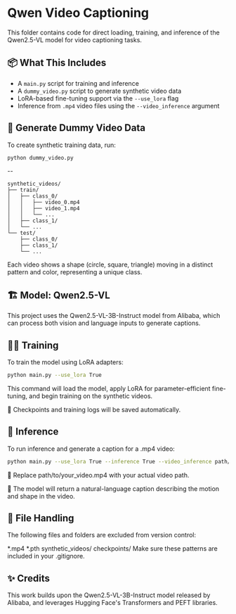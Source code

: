 # Qwen Video Captioning

This folder contains code for direct loading, training, and inference of the Qwen2.5-VL model for video captioning tasks.

## 📦 What This Includes

- A `main.py` script for training and inference
- A `dummy_video.py` script to generate synthetic video data
- LoRA-based fine-tuning support via the `--use_lora` flag
- Inference from `.mp4` video files using the `--video_inference` argument

## 🧪 Generate Dummy Video Data

To create synthetic training data, run:

```bash
python dummy_video.py
```

--

```text
synthetic_videos/
├── train/
│   ├── class_0/
│   │   ├── video_0.mp4
│   │   ├── video_1.mp4
│   │   └── ...
│   ├── class_1/
│   └── ...
└── test/
    ├── class_0/
    ├── class_1/
    └── ...
```
Each video shows a shape (circle, square, triangle) moving in a distinct pattern and color, representing a unique class.

## 🏗️ Model: Qwen2.5-VL

This project uses the Qwen2.5-VL-3B-Instruct model from Alibaba, which can process both vision and language inputs to generate captions.

## 🏋️‍♂️ Training

To train the model using LoRA adapters:
```bash
python main.py --use_lora True
```
This command will load the model, apply LoRA for parameter-efficient fine-tuning, and begin training on the synthetic videos.

📌 Checkpoints and training logs will be saved automatically.

## 🔎 Inference

To run inference and generate a caption for a .mp4 video:
```bash
python main.py --use_lora True --inference True --video_inference path/to/your_video.mp4
```
📌 Replace path/to/your_video.mp4 with your actual video path.

📌 The model will return a natural-language caption describing the motion and shape in the video.

## 📂 File Handling

The following files and folders are excluded from version control:

*.mp4
*.pth
synthetic_videos/
checkpoints/
Make sure these patterns are included in your .gitignore.




## ✨ Credits

This work builds upon the Qwen2.5-VL-3B-Instruct model released by Alibaba, and leverages Hugging Face's Transformers and PEFT libraries.

